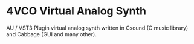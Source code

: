 # 4VCO Virtual Analog Synth
  AU / VST3 Plugin virtual analog synth written in Csound (C music library) and Cabbage (GUI and many other).
